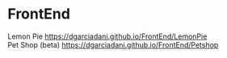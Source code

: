 # FrontEnd
Lemon Pie https://dgarciadani.github.io/FrontEnd/LemonPie
<br>
Pet Shop (beta) https://dgarciadani.github.io/FrontEnd/Petshop

